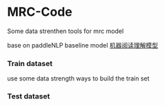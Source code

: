 # MRC-Code
Some data strenthen tools for mrc model

base on paddleNLP baseline model [机器阅读理解模型](https://aistudio.baidu.com/aistudio/projectdetail/1616829?channelType=0&channel=0)

### Train dataset

use some data strength ways to build the train set

### Test dataset
